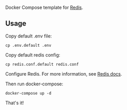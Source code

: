 Docker Compose template for [Redis](https://redis.io/).

## Usage

Copy default .env file:

```
cp .env.default .env
```

Copy default redis config:

```
cp redis.conf.default redis.conf
```

Configure Redis. For more information, see [Redis docs](https://redis.io/topics/config).

Then run docker-compose:

```
docker-compose up -d
```

That's it!
